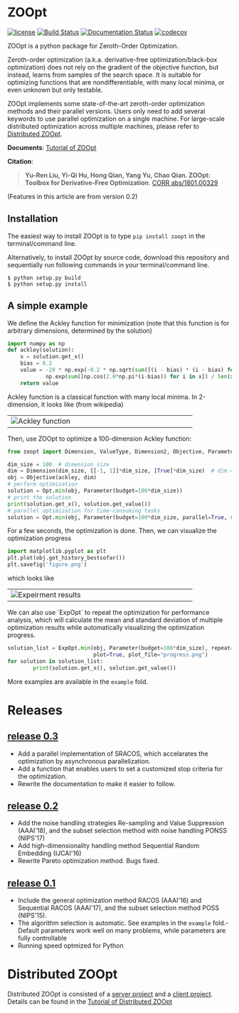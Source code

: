 # ZOOpt

[![license](https://img.shields.io/github/license/mashape/apistatus.svg?maxAge=2592000)](https://github.com/eyounx/ZOOpt/blob/master/LICENSE.txt) [![Build Status](https://www.travis-ci.org/eyounx/ZOOpt.svg?branch=master)](https://www.travis-ci.org/eyounx/ZOOpt) [![Documentation Status](https://readthedocs.org/projects/zoopt/badge/?version=latest)](https://zoopt.readthedocs.io/en/latest/?badge=latest) [![codecov](https://codecov.io/gh/AlexLiuyuren/ZOOpt/branch/master/graph/badge.svg)](https://codecov.io/gh/AlexLiuyuren/ZOOpt)

ZOOpt is a python package for Zeroth-Order Optimization. 

Zeroth-order optimization (a.k.a. derivative-free optimization/black-box optimization) does not rely on the gradient of the objective function, but instead, learns from samples of the search space. It is suitable for optimizing functions that are nondifferentiable, with many local minima, or even unknown but only testable.

ZOOpt implements some state-of-the-art zeroth-order optimization methods and their parallel versions. Users only need to add several keywords to use parallel optimization on a single machine. For large-scale distributed optimization across multiple machines, please refer to [Distributed ZOOpt](https://github.com/eyounx/ZOOsrv).  

**Documents**: [Tutorial of ZOOpt](http://zoopt.readthedocs.io/en/latest/index.html)

**Citation**: 

> **Yu-Ren Liu, Yi-Qi Hu, Hong Qian, Yang Yu, Chao Qian. ZOOpt: Toolbox for Derivative-Free Optimization**. [CORR abs/1801.00329](https://arxiv.org/abs/1801.00329)

(Features in this article are from version 0.2)

## Installation 

The easiest way to install ZOOpt is to type `pip install zoopt` in the terminal/command line.

Alternatively, to install ZOOpt by source code, download this repository and sequentially run following commands in your terminal/command line.

```
$ python setup.py build
$ python setup.py install
```

## A simple example

We define the Ackley function for minimization (note that this function is for arbitrary dimensions, determined by the solution)

```python
import numpy as np
def ackley(solution):
    x = solution.get_x()
    bias = 0.2
    value = -20 * np.exp(-0.2 * np.sqrt(sum([(i - bias) * (i - bias) for i in x]) / len(x))) - \
            np.exp(sum([np.cos(2.0*np.pi*(i-bias)) for i in x]) / len(x)) + 20.0 + np.e
    return value
```

Ackley function is a classical function with many local minima. In 2-dimension, it looks like (from wikipedia)

<table border=0><tr><td width="400px"><img src="https://upload.wikimedia.org/wikipedia/commons/thumb/9/98/Ackley%27s_function.pdf/page1-400px-Ackley%27s_function.pdf.jpg" alt="Ackley function"/></td></tr></table>
 Then, use ZOOpt to optimize a 100-dimension Ackley function:

```python
from zoopt import Dimension, ValueType, Dimension2, Objective, Parameter, Opt, ExpOpt

dim_size = 100  # dimension size
dim = Dimension(dim_size, [[-1, 1]]*dim_size, [True]*dim_size)  # dim = Dimension2([(ValueType.CONTINUOUS, [-1, 1], 1e-6)]*dim_size)
obj = Objective(ackley, dim)
# perform optimization
solution = Opt.min(obj, Parameter(budget=100*dim_size))
# print the solution
print(solution.get_x(), solution.get_value())
# parallel optimization for time-consuming tasks
solution = Opt.min(obj, Parameter(budget=100*dim_size, parallel=True, server_num=3))
```

For a few seconds, the optimization is done. Then, we can visualize the optimization progress

```python
import matplotlib.pyplot as plt
plt.plot(obj.get_history_bestsofar())
plt.savefig('figure.png')
```

which looks like

<table border=0><tr><td width="400px"><img src="https://github.com/eyounx/ZOOpt/blob/dev/img/quick_start.png?raw=true" alt="Expeirment results"/></td></tr></table>
We can also use `ExpOpt` to repeat the optimization for performance analysis, which will calculate the mean and standard deviation of multiple optimization results while automatically visualizing the optimization progress.

```python
solution_list = ExpOpt.min(obj, Parameter(budget=100*dim_size), repeat=3,
                           plot=True, plot_file="progress.png")
for solution in solution_list:
		print(solution.get_x(), solution.get_value())

```

More examples are available in the `example` fold.

# Releases

## [release 0.3](https://github.com/eyounx/ZOOpt/releases/tag/v0.3)

- Add a parallel implementation of SRACOS, which accelarates the optimization by asynchronous parallelization.
- Add a function that enables users to set  a customized stop criteria for the optimization.
- Rewrite the documentation to make it easier to follow.

## [release 0.2](https://github.com/eyounx/ZOOpt/releases/tag/v0.2.1)

- Add the noise handling strategies Re-sampling and Value Suppression (AAAI'18), and the subset selection method with noise handling PONSS (NIPS'17)
- Add high-dimensionality handling method Sequential Random Embedding (IJCAI'16) 
- Rewrite Pareto optimization method. Bugs fixed.

## [release 0.1](https://github.com/eyounx/ZOOpt/releases/tag/v0.1)

- Include the general optimization method RACOS (AAAI'16) and Sequential RACOS (AAAI'17), and the subset selection method POSS (NIPS'15).
- The algorithm selection is automatic. See examples in the `example` fold.- Default parameters work well on many problems, while parameters are fully controllable
- Running speed optmized for Python

# Distributed ZOOpt

Distributed ZOOpt is consisted of a [server project](https://github.com/eyounx/ZOOsrv) and a [client project](https://github.com/eyounx/ZOOclient.jl). Details can be found in the [Tutorial of Distributed ZOOpt](http://zoopt.readthedocs.io/en/latest/Tutorial%20of%20Distributed%20ZOOpt.html)

